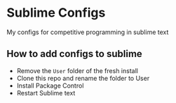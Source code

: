 # Sublime Configs #
My configs for competitive programming in sublime text


## How to add configs to sublime ##

* Remove the `User` folder of the fresh install
* Clone this repo and rename the folder to User
* Install Package Control
* Restart Sublime text
